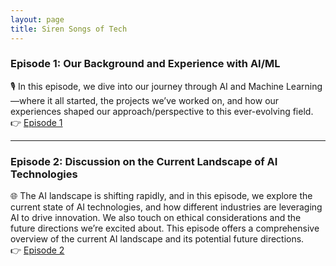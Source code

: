 ```yaml
---
layout: page
title: Siren Songs of Tech
---
```


### Episode 1: Our Background and Experience with AI/ML  
🎙️ In this episode, we dive into our journey through AI and Machine Learning—where it all started, the projects we’ve worked on, and how our experiences shaped our approach/perspective to this ever-evolving field.  
👉 [Episode 1](https://www.youtube.com/live/56p9QDIWmAM?feature=shared)  

---  

### Episode 2: Discussion on the Current Landscape of AI Technologies  
🌐 The AI landscape is shifting rapidly, and in this episode, we explore the current state of AI technologies, and how different industries are leveraging AI to drive innovation. We also touch on ethical considerations and the future directions we’re excited about. This episode offers a comprehensive overview of the current AI landscape and its potential future directions.  
👉 [Episode 2](https://www.youtube.com/live/56p9QDIWmAM?feature=shared)  
